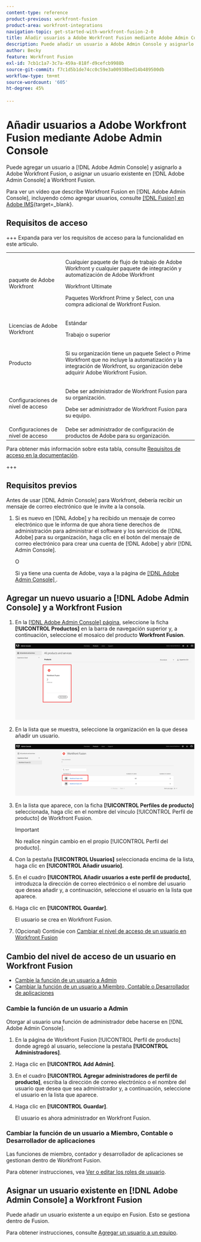 ```yaml
---
content-type: reference
product-previous: workfront-fusion
product-area: workfront-integrations
navigation-topic: get-started-with-workfront-fusion-2-0
title: Añadir usuarios a Adobe Workfront Fusion mediante Adobe Admin Console
description: Puede añadir un usuario a Adobe Admin Console y asignarlo a Adobe Workfront Fusion o asignar un usuario existente de Adobe Admin Console a Workfront Fusion.
author: Becky
feature: Workfront Fusion
exl-id: 7cb1c1a7-3c7a-459a-818f-d9cefcb9988b
source-git-commit: f7c1d5b1de74cc0c59e3a00938bed14b489500db
workflow-type: tm+mt
source-wordcount: '605'
ht-degree: 45%

---
```


# Añadir usuarios a Adobe Workfront Fusion mediante Adobe Admin Console

Puede agregar un usuario a [!DNL Adobe Admin Console] y asignarlo a Adobe Workfront Fusion, o asignar un usuario existente en [!DNL Adobe Admin Console] a Workfront Fusion.

Para ver un vídeo que describe Workfront Fusion en [!DNL Adobe Admin Console], incluyendo cómo agregar usuarios, consulte [[!DNL Fusion] en Adobe IMS](https://video.tv.adobe.com/v/3412464/){target=_blank}.

## Requisitos de acceso

+++ Expanda para ver los requisitos de acceso para la funcionalidad en este artículo.

<table style="table-layout:auto">
 <col> 
 <col> 
 <tbody> 
  <tr> 
   <td role="rowheader">paquete de Adobe Workfront</td> 
   <td> <p>Cualquier paquete de flujo de trabajo de Adobe Workfront y cualquier paquete de integración y automatización de Adobe Workfront</p><p>Workfront Ultimate</p><p>Paquetes Workfront Prime y Select, con una compra adicional de Workfront Fusion.</p> </td> 
  </tr> 
  <tr data-mc-conditions=""> 
   <td role="rowheader">Licencias de Adobe Workfront</td> 
   <td> <p>Estándar</p><p>Trabajo o superior</p> </td> 
  </tr> 
  <tr> 
   <td role="rowheader">Producto</td> 
   <td>
   <p>Si su organización tiene un paquete Select o Prime Workfront que no incluye la automatización y la integración de Workfront, su organización debe adquirir Adobe Workfront Fusion.</li></ul>
   </td> 
  </tr>
  <tr data-mc-conditions=""> 
   <td role="rowheader">Configuraciones de nivel de acceso</td> 
   <td> 
     <p>Debe ser administrador de Workfront Fusion para su organización.</p>
     <p>Debe ser administrador de Workfront Fusion para su equipo.</p>
   </td> 
  </tr> 
  </tr>
   <tr> 
   <td role="rowheader">Configuraciones de nivel de acceso</td> 
   <td>Debe ser administrador de configuración de productos de Adobe para su organización.</td> 
  </tr>
 </tbody> 
</table>

Para obtener más información sobre esta tabla, consulte [Requisitos de acceso en la documentación](/help/workfront-fusion/references/licenses-and-roles/access-level-requirements-in-documentation.md).

+++



## Requisitos previos

Antes de usar [!DNL Admin Console] para Workfront, debería recibir un mensaje de correo electrónico que le invite a la consola.

1. Si es nuevo en [!DNL Adobe] y ha recibido un mensaje de correo electrónico que le informa de que ahora tiene derechos de administración para administrar el software y los servicios de [!DNL Adobe] para su organización, haga clic en el botón del mensaje de correo electrónico para crear una cuenta de [!DNL Adobe] y abrir [!DNL Admin Console].

   O

   Si ya tiene una cuenta de Adobe, vaya a la página de [[!DNL Adobe Admin Console] ](https://adminconsole.adobe.com).


## Agregar un nuevo usuario a [!DNL Adobe Admin Console] y a Workfront Fusion

1. En la [[!DNL Adobe Admin Console] página](https://adminconsole.adobe.com/), seleccione la ficha **[!UICONTROL Productos]** en la barra de navegación superior y, a continuación, seleccione el mosaico del producto **Workfront Fusion**.

   ![Fusion en Admin Console](assets/fusion-product-admin-console.png)

1. En la lista que se muestra, seleccione la organización en la que desea añadir un usuario.

   ![Instancia de Fusion en Admin Console](assets/fusion-instances-admin-console.png)

1. En la lista que aparece, con la ficha **[!UICONTROL Perfiles de producto]** seleccionada, haga clic en el nombre del vínculo [!UICONTROL Perfil de producto] de Workfront Fusion.

   >[!IMPORTANT]
   >
   > No realice ningún cambio en el propio [!UICONTROL Perfil del producto].

1. Con la pestaña **[!UICONTROL Usuarios]** seleccionada encima de la lista, haga clic en **[!UICONTROL Añadir usuario]**.

1. En el cuadro **[!UICONTROL Añadir usuarios a este perfil de producto]**, introduzca la dirección de correo electrónico o el nombre del usuario que desea añadir y, a continuación, seleccione el usuario en la lista que aparece.

1. Haga clic en **[!UICONTROL Guardar]**.

   El usuario se crea en Workfront Fusion.

1. (Opcional) Continúe con [Cambiar el nivel de acceso de un usuario en Workfront Fusion](#change-a-users-access-level-in-workfront-fusion)

## Cambio del nivel de acceso de un usuario en Workfront Fusion

* [Cambie la función de un usuario a Admin](#change-a-users-role-to-admin)
* [Cambiar la función de un usuario a Miembro, Contable o Desarrollador de aplicaciones](#change-a-users-role-to-member-accountant-or-app-developer)

### Cambie la función de un usuario a Admin

Otorgar al usuario una función de administrador debe hacerse en [!DNL Adobe Admin Console].

1. En la página de Workfront Fusion [!UICONTROL Perfil de producto] donde agregó al usuario, seleccione la pestaña **[!UICONTROL Administradores]**.

1. Haga clic en **[!UICONTROL Add Admin]**.

1. En el cuadro **[!UICONTROL Agregar administradores de perfil de producto]**, escriba la dirección de correo electrónico o el nombre del usuario que desea que sea administrador y, a continuación, seleccione el usuario en la lista que aparece.

1. Haga clic en **[!UICONTROL Guardar]**.

   El usuario es ahora administrador en Workfront Fusion.

### Cambiar la función de un usuario a Miembro, Contable o Desarrollador de aplicaciones

Las funciones de miembro, contador y desarrollador de aplicaciones se gestionan dentro de Workfront Fusion.

Para obtener instrucciones, vea [Ver o editar los roles de usuario](/help/workfront-fusion/set-up-and-manage-workfront-fusion/set-up-and-manage-orgs-and-teams/manage-users-and-teams/view-or-edit-user-roles.md).

## Asignar un usuario existente en [!DNL Adobe Admin Console] a Workfront Fusion

Puede añadir un usuario existente a un equipo en Fusion. Esto se gestiona dentro de Fusion.

Para obtener instrucciones, consulte [Agregar un usuario a un equipo](/help/workfront-fusion/set-up-and-manage-workfront-fusion/set-up-and-manage-orgs-and-teams/set-up-orgs-teams-and-users/add-a-user-to-a-team.md).
